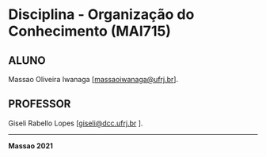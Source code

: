 # Disciplina - Organização do Conhecimento (MAI715)

## ALUNO

Massao Oliveira Iwanaga [massaoiwanaga@ufrj.br].

## PROFESSOR

Giseli Rabello Lopes [giseli@dcc.ufrj.br ].

---
**Massao 2021**
